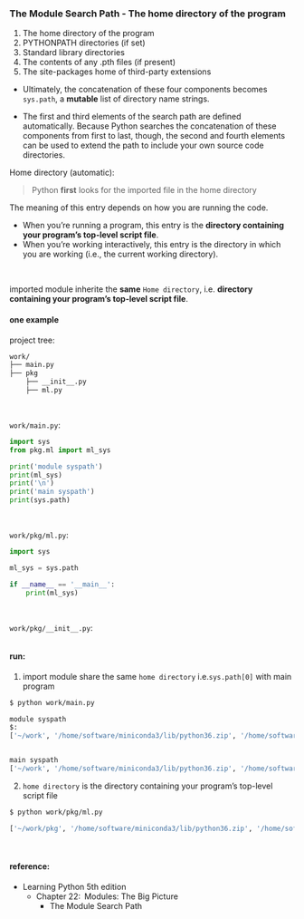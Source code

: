 ### The Module Search Path - The home directory of the program

1. The home directory of the program
2. PYTHONPATH directories (if set)
3. Standard library directories
4. The contents of any .pth files (if present)
5. The site-packages home of third-party extensions

- Ultimately, the concatenation of these four components becomes `sys.path`, a **mutable**
list of directory name strings.

- The first and third elements of the search path are defined automatically. Because Python searches the concatenation of these components from first to last, though, the second and
fourth elements can be used to extend the path to include your own source code directories.

Home directory (automatic):
> Python **first** looks for the imported file in the home directory

The meaning of this entry depends on how you are running the code.
- When you’re running a program, this entry is the **directory containing your program’s top-level script file**.
- When you’re working interactively, this entry is the directory in which you are
working (i.e., the current working directory).
<br>

imported module inherite the **same** `Home directory`, i.e. **directory containing your program’s top-level script file**.

#### one example
project tree:
```bash
work/
├── main.py
├── pkg
    ├── __init__.py
    ├── ml.py
```
<br>

`work/main.py`:
```python
import sys
from pkg.ml import ml_sys

print('module syspath')
print(ml_sys)
print('\n')
print('main syspath')
print(sys.path)
```
<br>

`work/pkg/ml.py`:
```python
import sys

ml_sys = sys.path

if __name__ == '__main__':
    print(ml_sys)
```
<br>

`work/pkg/__init__.py`:
```python
```
#### **run**:
1. import module share the same `home directory` i.e.`sys.path[0]` with main program
```bash
$ python work/main.py
```
```bash
module syspath
$:
['~/work', '/home/software/miniconda3/lib/python36.zip', '/home/software/miniconda3/lib/python3.6', '/home/software/miniconda3/lib/python3.6/lib-dynload', '/home/software/miniconda3/lib/python3.6/site-packages']


main syspath
['~/work', '/home/software/miniconda3/lib/python36.zip', '/home/software/miniconda3/lib/python3.6', '/home/software/miniconda3/lib/python3.6/lib-dynload', '/home/software/miniconda3/lib/python3.6/site-packages']
```

2. `home directory` is the directory containing your program’s top-level script file
```bash
$ python work/pkg/ml.py
```
```bash
['~/work/pkg', '/home/software/miniconda3/lib/python36.zip', '/home/software/miniconda3/lib/python3.6', '/home/software/miniconda3/lib/python3.6/lib-dynload', '/home/software/miniconda3/lib/python3.6/site-packages']
```
<br>

#### reference:
- Learning Python 5th edition
    - Chapter 22: Modules: The Big Picture
        - The Module Search Path